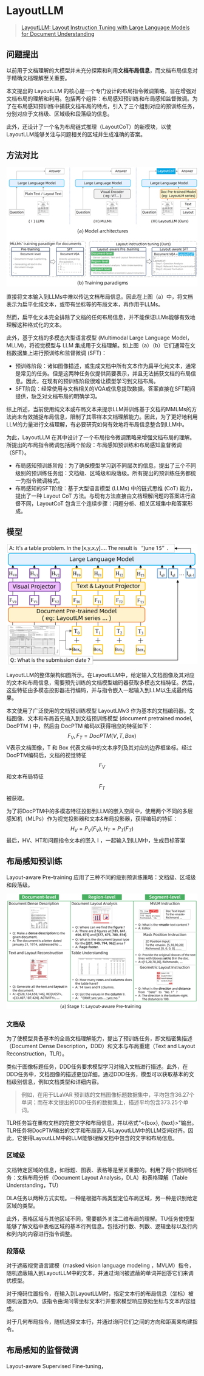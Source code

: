 # LayoutLLM

> [LayoutLLM: Layout Instruction Tuning with Large Language Models for Document Understanding](https://openaccess.thecvf.com/content/CVPR2024/papers/Luo_LayoutLLM_Layout_Instruction_Tuning_with_Large_Language_Models_for_Document_CVPR_2024_paper.pdf)

## 问题提出

以前用于文档理解的大模型并未充分探索和利用**文档布局信息**，而文档布局信息对于精确文档理解至关重要。

本文提出的 LayoutLLM 的核心是一个专门设计的布局指令微调策略，旨在增强对文档布局的理解和利用。包括两个组件：布局感知预训练和布局感知监督微调。为了在布局感知预训练中捕获文档布局的特点，引入了三个组别对应的预训练任务，分别对应于文档级、区域级和段落级的信息。

此外，还设计了一个名为布局链式推理（LayoutCoT）的新模块，以使LayoutLLM能够关注与问题相关的区域并生成准确的答案。

## 方法对比

![](./img/lay1.png)

直接将文本输入到LLMs中难以传达文档布局信息。因此在上图（a）中，将文档表示为扁平化纯文本，或带有坐标等的布局文本，再作用于LLMs。

然而，扁平化文本完全排除了文档的任何布局信息，并不能保证LLMs能够有效地理解这种格式化的文本。

此外，基于文档的多模态大型语言模型 (Multimodal Large Language Model，MLLM)，将视觉模型与 LLM 集成用于文档理解。如上图（a）（b）它们通常在文档数据集上进行预训练和监督微调 (SFT)：

- 预训练阶段：诸如图像描述，或生成文档中所有文本作为扁平化纯文本，通常是常见的任务。但是这两种任务仅提供简要表示，并且无法捕获文档的布局信息。因此，在现有的预训练阶段很难让模型学习到文档布局。
- SFT阶段：经常使用与文档相关的VQA或信息提取数据。答案直接在SFT期间提供，缺乏对文档布局的明确学习。

综上所述，当前使用纯文本或布局文本来提示LLM并训练基于文档的MMLMs的方法尚未有效捕捉布局信息，限制了其零样本文档理解能力。因此，为了更好地利用LLM的力量进行文档理解，有必要研究如何有效地将布局信息整合到LLM中。

为此，LayoutLLM 在其中设计了一个布局指令微调策略来增强文档布局的理解。所提出的布局指令微调包括两个阶段：布局感知预训练和布局感知监督微调（SFT）。

- 布局感知预训练阶段：为了确保模型学习到不同层次的信息，提出了三个不同级别的预训练任务组：文档级、区域级和段落级。所有提出的预训练任务都统一为指令微调格式。
- 布局感知的SFT阶段：基于大型语言模型 (LLMs) 中的链式思维 (CoT) 能力，提出了一种 Layout CoT 方法。与现有方法直接由文档理解问题的答案进行监督不同，LayoutCoT 包含三个连续步骤：问题分析、相关区域集中和答案形成。

## 模型

![](./img/lay2.png)

LayoutLLM的整体架构如图所示。在LayoutLLM中，给定输入文档图像及其对应的文本和布局信息，需要预先训练的文档模型编码器获取多模态文档特征。然后，这些特征由多模态投影器进行编码，并与指令嵌入一起输入到LLM以生成最终结果。

本文使用了广泛使用的文档预训练模型 LayoutLMv3 作为基本的文档编码器。文档图像、文本和布局首先输入到文档预训练模型 (document pretrained model, DocPTM ) 中，然后由 DocPTM 编码以获得相应的特征如下：
$$
F_V,F_T= DocPTM(V,T,Box)
$$
V表示文档图像，T 和 Box 代表文档中的文本序列及其对应的边界框坐标。经过DocPTM编码后，文档的视觉特征 $$F_V$$ 和文本布局特征 $$F_T$$ 被获取。

为了将DocPTM中的多模态特征投影到LLM的嵌入空间中，使用两个不同的多层感知机（MLPs）作为视觉投影器和文本&布局投影器，获得编码的特征：
$$
H_V=P_V(F_V),H_T=P_T(F_T)
$$
最后，HV、HT和问题指令文本的嵌入 I ，一起输入到LLM中，生成目标答案

## 布局感知预训练

Layout-aware Pre-training 应用了三种不同的级别预训练策略：文档级、区域级和段落级。

![](./img/lay3.png)

### 文档级

为了使模型具备基本的全局文档理解能力，提出了预训练任务，即文档密集描述（Document Dense Description，DDD）和文本与布局重建（Text and Layout Reconstruction，TLR）。

类似于图像标题任务，DDD任务要求模型学习对输入文档进行描述。此外，在DDD任务中，文档图像的描述更加详细。通过DDD任务，模型可以获取基本的文档级别信息，例如文档类型和详细内容。

> 例如，在用于LLaVAR 预训练的文档图像标题数据集中，平均包含36.27个单词；而在本文提出的DDD任务的数据集上，描述平均包含373.25个单词。

TLR任务旨在重构文档的完整文字和布局信息，并以格式“<{box}, {text}>"输出。TLR任务将DocPTM输出的文字和布局嵌入与LayoutLLM中的LLM空间对齐。因此，它使得LayoutLLM中的LLM能够理解文档中包含的文字和布局信息。

### 区域级

文档特定区域的信息，如标题、图表、表格等是至关重要的。利用了两个预训练任务：文档布局分析（Document Layout Analysis，DLA）和表格理解（Table Understanding，TU）

DLA任务以两种方式实现。一种是根据布局类型定位布局区域，另一种是识别给定区域的类型。

此外，表格区域与其他区域不同，需要额外关注二维布局的理解。TU任务使模型能够了解文档中表格区域的基本行列信息。包括对行数、列数、逻辑坐标以及行内和列内的内容进行指令调整。

### 段落级

对于遮蔽视觉语言建模（masked vision language modeling ，MVLM）指令，随机遮蔽输入到LayoutLLM中的文本，并通过询问被遮蔽的单词并回答它们来调优模型。

对于掩码位置指令，在输入到LayoutLLM时，指定文本行的布局信息（坐标）被随机设置为0。该指令由询问零坐标文本行并要求模型响应原始坐标与文本内容组成。

对于几何布局指令，随机选择文本行，并通过询问它们之间的方向和距离来构建指令。

## 布局感知的监督微调

Layout-aware Supervised Fine-tuning，